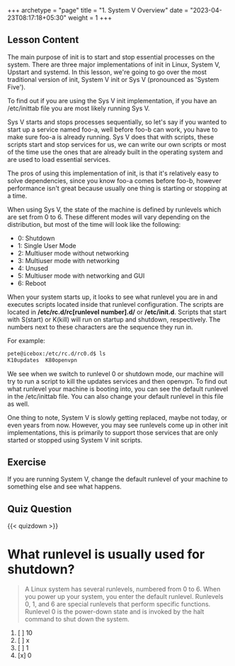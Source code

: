 +++
archetype = "page"
title = "1. System V Overview"
date = "2023-04-23T08:17:18+05:30"
weight = 1
+++

## Lesson Content

The main purpose of init is to start and stop essential processes on the system. There are three major implementations of init in Linux, System V, Upstart and systemd. In this lesson, we're going to go over the most traditional version of init, System V init or Sys V (pronounced as 'System Five'). 

To find out if you are using the Sys V init implementation, if you have an /etc/inittab file you are most likely running Sys V. 

Sys V starts and stops processes sequentially, so let's say if you wanted to start up a service named foo-a, well before foo-b can work, you have to make sure foo-a is already running. Sys V does that with scripts, these scripts start and stop services for us, we can write our own scripts or most of the time use the ones that are already built in the operating system and are used to load essential services. 

The pros of using this implementation of init, is that it's relatively easy to solve dependencies, since you know foo-a comes before foo-b, however performance isn't great because usually one thing is starting or stopping at a time. 

When using Sys V, the state of the machine is defined by runlevels which are set from 0 to 6. These different modes will vary depending on the distribution, but most of the time will look like the following: 

* 0: Shutdown
* 1: Single User Mode
* 2: Multiuser mode without networking
* 3: Multiuser mode with networking
* 4: Unused
* 5: Multiuser mode with networking and GUI
* 6: Reboot


When your system starts up, it looks to see what runlevel you are in and executes scripts located inside that runlevel configuration. The scripts are located in **/etc/rc.d/rc[runlevel number].d/** or **/etc/init.d**. Scripts that start with S(start) or K(kill) will run on startup and shutdown, respectively. The numbers next to these characters are the sequence they run in. 

For example:


```bash
pete@icebox:/etc/rc.d/rc0.d$ ls
K10updates  K80openvpn        
```


We see when we switch to runlevel 0 or shutdown mode, our machine will try to run a script to kill the updates services and then openvpn. To find out what runlevel your machine is booting into, you can see the default runlevel in the /etc/inittab file. You can also change your default runlevel in this file as well. 

One thing to note, System V is slowly getting replaced, maybe not today, or even years from now. However, you may see runlevels come up in other init implementations, this is primarily to support those services that are only started or stopped using System V init scripts. 

## Exercise

If you are running System V, change the default runlevel of your machine to something else and see what happens.

## Quiz Question

{{< quizdown >}}

# What runlevel is usually used for shutdown?

> A Linux system has several runlevels, numbered from 0 to 6. When you power up your system, you enter the default runlevel. Runlevels 0, 1, and 6 are special runlevels that perform specific functions. Runlevel 0 is the power-down state and is invoked by the halt command to shut down the system.

1. [ ] 10
2. [ ] x
3. [ ] 1
4. [x] 0
